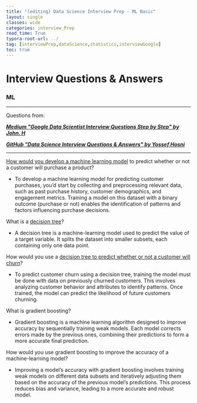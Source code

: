 ```yaml
---
title: "(editing) Data Science Interview Prep - ML Basic"
layout: single
classes: wide
categories: interview_Prep
read_time: True
typora-root-url: ../
tag: [interviewPrep,dataScience,statistics,interviewGoogle]
toc: true 
---
```


# Interview Questions & Answers

### ML

---

Questions from:

<I><b>[Medium "Google Data Scientist Interview Questions Step by Step" by John. H](https://medium.com/@bigtechinterviews/google-data-scientist-interview-questions-step-by-step-answers-2024-edition-094506cbde21) </b></I>

<I><b>[GitHub "Data Science Interview Questions & Answers" by Yossef Hosni](https://github.com/youssefHosni/Data-Science-Interview-Questions-Answers/blob/main/Statistics%20Interview%20Questions%20%26%20Answers%20for%20Data%20Scientists.md)</b></I>

---





<u>How would you develop a machine learning model</u> to predict whether or not a customer will purchase a product?

- To develop a machine learning model for predicting customer purchases, you’d start by collecting and preprocessing relevant data, such as past purchase history, customer demographics, and engagement metrics. Training a model on this dataset with a binary outcome (purchase or not) enables the identification of patterns and factors influencing purchase decisions.

What is a <u>decision tree</u>?

- A decision tree is a machine-learning model used to predict the value of a target variable. It splits the dataset into smaller subsets, each containing only one data point.

How would you use a <u>decision tree to predict whether or not a customer will churn</u>?

- To predict customer churn using a decision tree, training the model must be done with data on previously churned customers. This involves analyzing customer behavior and attributes to identify patterns. Once trained, the model can predict the likelihood of future customers churning.

What is gradient boosting?

- Gradient boosting is a machine learning algorithm designed to improve accuracy by sequentially training weak models. Each model corrects errors made by the previous ones, combining their predictions to form a more accurate final prediction.

How would you use gradient boosting to improve the accuracy of a machine-learning model?

- Improving a model’s accuracy with gradient boosting involves training weak models on different data subsets and iteratively adjusting them based on the accuracy of the previous model’s predictions. This process reduces bias and variance, leading to a more accurate and robust model.